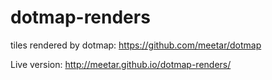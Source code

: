 dotmap-renders
==============

tiles rendered by dotmap: https://github.com/meetar/dotmap

Live version: http://meetar.github.io/dotmap-renders/
